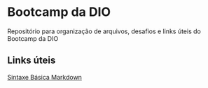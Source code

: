 # Bootcamp da DIO
Repositório para organização de arquivos, desafios e links úteis do Bootcamp da DIO

## Links úteis

[Sintaxe Básica Markdown](https://www.markdownguide.org/basic-syntax/)

